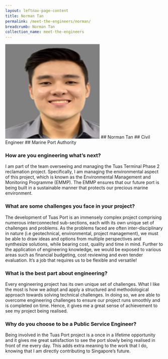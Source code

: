 ```yaml
---
layout: leftnav-page-content
title: Norman Tan
permalink: /meet-the-engineers/norman/
breadcrumb: Norman Tan
collection_name: meet-the-engineers
---
```


<img src="/images/norman tan.jpg" width="300" height="300">
## Norman Tan
## Civil Engineer
## Marine Port Authority

### How are you engineering what’s next?
I am part of the team overseeing and managing the Tuas Terminal Phase 2 reclamation project. Specifically, I am managing the environmental aspect of this project, which is known as the Environmental Management and Monitoring Programme (EMMP). The EMMP ensures that our future port is being built in a sustainable manner that protects our precious marine environment.

### What are some challenges you face in your project?
The development of Tuas Port is an immensely complex project comprising numerous interconnected sub-sections, each with its own unique set of challenges and problems. As the problems faced are often inter-disciplinary in nature (i.e geotechnical, environmental, project management), we must be able to draw ideas and options from multiple perspectives and synthesize solutions, while bearing cost, quality and time in mind. Further to the application of engineering knowledge, we would be exposed to various areas such as financial budgeting, cost reviewing and even tender evaluation. It’s a job that requires us to be flexible and versatile!

### What is the best part about engineering?
Every engineering project has its own unique set of challenges. What I like the most is how we adopt and apply a structured and methodological approach towards solving technical challenges. In doing so, we are able to overcome engineering challenges to ensure our project runs smoothly and is completed on time. Hence, it gives me a great sense of achievement to see my project being realised.

### Why do you choose to be a Public Service Engineer?
Being involved in the Tuas Port project is a once in a lifetime opportunity and it gives me great satisfaction to see the port slowly being realised in front of me every day. This adds extra meaning to the work that I do, knowing that I am directly contributing to Singapore’s future.

